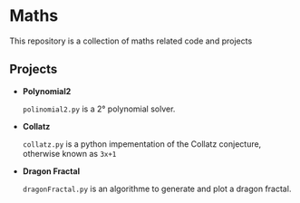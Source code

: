 # Maths

This repository is a collection of maths related code and projects

## Projects

- **Polynomial2**

    `polinomial2.py` is a 2° polynomial solver.

- **Collatz**

    `collatz.py` is a python impementation of the Collatz conjecture, otherwise known as `3x+1`

- **Dragon Fractal**

    `dragonFractal.py` is an algorithme to generate and plot a dragon fractal.